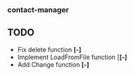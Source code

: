 ### contact-manager

## TODO
* Fix delete function <b>[-]</b>
* Implement LoadFromFile function [<b>[-]</b>
* Add Change function <b>[-]</b>
